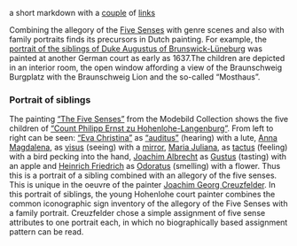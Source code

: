 a short markdown with a [couple](9499) of [links](10614)

Combining the allegory of the [Five Senses](10614) with genre scenes and also with family portraits finds its precursors in Dutch painting. For example, the [portrait of the siblings of Duke Augustus of Brunswick-Lüneburg](209) was painted at another German court as early as 1637.The children are depicted in an interior room, the open window affording a view of the Braunschweig Burgplatz with the Braunschweig Lion and the so-called “Mosthaus”.
### Portrait of siblings
The painting [“The Five Senses”](159) from the Modebild Collection shows the five children of  [“Count Philipp Ernst zu Hohenlohe-Langenburg”](9499).
From left to right can be seen: [“Eva Christina”](9390) as [“auditus”](10613) (hearing) with a lute, 
[Anna Magdalena](9499), as  [visus](10536) (seeing) with a [mirror](10946), [Maria Juliana](), as [tactus](10586) (feeling) with a bird pecking into the hand, [Joachim Albrecht]() as [Gustus](10913) (tasting) with an apple and [Heinrich Friedrich]() as [Odoratus](10917) (smelling) with a flower. Thus this is a portrait of a sibling combined with an allegory of the five senses. This is unique in the oeuvre of the painter [Joachim Georg Creuzfelder](9350). In this portrait of siblings, the young Hohenlohe court painter combines the common iconographic sign inventory of the allegory of the Five Senses with a family portrait. Creuzfelder chose a simple assignment of five sense attributes to one portrait each, in which no biographically based assignment pattern can be read.